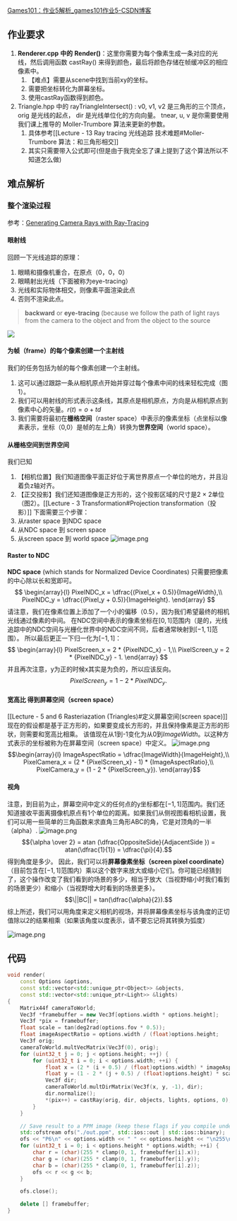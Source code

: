 [Games101：作业5解析_games101作业5-CSDN博客](https://blog.csdn.net/Q_pril/article/details/123825665)

## 作业要求
1. **Renderer.cpp** **中的** **Render()**：这里你需要为每个像素生成一条对应的光线，然后调用函数 castRay() 来得到颜色，最后将颜色存储在帧缓冲区的相应像素中。
	1. 【难点】需要从scene中找到当前xy的坐标。
	2. 需要把坐标转化为屏幕坐标。
	3. 使用castRay函数得到颜色。
2. Triangle.hpp 中的 rayTriangleIntersect() : v0, v1, v2 是三角形的三个顶点， orig 是光线的起点， dir 是光线单位化的方向向量。 tnear, u, v 是你需要使用我们课上推导的 Moller-Trumbore 算法来更新的参数。
	1. 具体参考[[Lecture - 13 Ray tracing 光线追踪 技术难题#Moller-Trumbore 算法：和三角形相交]]
	2. 其实只需要带入公式即可(但是由于我完全忘了课上提到了这个算法所以不知道怎么做)

## 难点解析
### 整个渲染过程
参考：[Generating Camera Rays with Ray-Tracing](https://www.scratchapixel.com/lessons/3d-basic-rendering/ray-tracing-generating-camera-rays/generating-camera-rays.html)
#### 眼射线
回顾一下光线追踪的原理：
1. 眼睛和摄像机重合，在原点（0，0，0）
2. 眼睛射出光线（下面被称为eye-tracing）
3. 光线和实际物体相交，则像素平面渲染此点
4. 否则不渲染此点。
>**backward** or **eye-tracing** (because we follow the path of light rays from the camera to the object and from the object to the source

![](https://www.scratchapixel.com/images/ray-tracing-camera/campixel.gif)

#### 为帧（frame）的每个像素创建一个主射线
我们的任务包括为帧的每个像素创建一个主射线。
1. 这可以通过跟踪一条从相机原点开始并穿过每个像素中间的线来轻松完成（图1）。
2. 我们可以用射线的形式表示这条线，其原点是相机原点，方向是从相机原点到像素中心的矢量。$r(t)=o+td$
3. 我们需要将最初在**栅格空间**（raster space）中表示的像素坐标（点坐标以像素表示，坐标（0,0）是帧的左上角）转换为**世界空间**（world space）。
#### 从栅格空间到世界空间
我们已知
1. 【相机位置】我们知道图像平面正好位于离世界原点一个单位的地方，并且沿着负z轴对齐。
2. 【正交投影】我们还知道图像是正方形的，这个投影区域的尺寸是2 × 2单位（图2）。[[Lecture - 3 Transformation#Projection transformation（投影）]]
下面需要三个步骤：
1. 从raster space 到NDC space
2. 从NDC space 到 screen space
3. 从screen space 到 world space
![image.png](https://picbed-1305808788.cos.ap-chengdu.myqcloud.com/img/20241108163332.png)

#### Raster to NDC
**NDC space** (which stands for Normalized Device Coordinates)
只需要把像素的中心除以长和宽即可。
$$
\begin{array}{l}
PixelNDC_x = \dfrac{(Pixel_x + 0.5)}{ImageWidth},\\
PixelNDC_y = \dfrac{(Pixel_y + 0.5)}{ImageHeight}.
\end{array}
$$
请注意，我们在像素位置上添加了一个小的偏移（0.5），因为我们希望最终的相机光线通过像素的中间。
在NDC空间中表示的像素坐标在$[0,1]$范围内（是的，光线追踪中的NDC空间与光栅化世界中的NDC空间不同，后者通常映射到$[-1,1]$范围）。
所以最后更正一下归一化为$[-1,1]$：
$$
\begin{array}{l}
PixelScreen_x = 2 * {PixelNDC_x} - 1,\\
PixelScreen_y = 2 * {PixelNDC_y} - 1.
\end{array}
$$
并且再次注意，y为正的时候x其实是为负的，所以应该反向。
$$
PixelScreen_y = 1 - 2 * {PixelNDC_y}.
$$
#### 宽高比 得到屏幕空间（screen space）
[[Lecture - 5 and 6 Rasteriazation (Triangles)#定义屏幕空间(screen space)]]
现在的假设都是基于正方形的，如果要变成长方形的，并且保持像素是正方形的形状，则需要和宽高比相乘。
该值现在从1到-1变化为从0到${ImageWidth}$。以这种方式表示的坐标被称为在屏幕空间（screen space）中定义。
![image.png](https://picbed-1305808788.cos.ap-chengdu.myqcloud.com/img/20241108164140.png)
$$\begin{array}{l}
ImageAspectRatio = \dfrac{ImageWidth}{ImageHeight},\\
PixelCamera_x = (2 * {PixelScreen_x} - 1) * {ImageAspectRatio},\\
PixelCamera_y = (1 - 2 * {PixelScreen_y}).
\end{array}$$
#### 视角
注意，到目前为止，屏幕空间中定义的任何点的y坐标都在$[- 1,1]$范围内。我们还知道接收平面离摄像机原点有1个单位的距离。如果我们从侧视图看相机设置，我们可以用一些简单的三角函数来求直角三角形ABC的角，它是对顶角的一半（alpha）.
![image.png](https://picbed-1305808788.cos.ap-chengdu.myqcloud.com/img/20241108164656.png)
$${\alpha \over 2} = atan (\dfrac{OppositeSide}{AdjacentSide }) = atan(\dfrac{1}{1}) = \dfrac{\pi}{4}.$$
得到角度是多少。
因此，我们可以将**屏幕像素坐标（screen pixel coordinate）**（目前包含在$[- 1,1]$范围内）乘以这个数字来放大或缩小它们。你可能已经猜到了，这个操作改变了我们看到的场景的多少，相当于放大（当视野缩小时我们看到的场景更少）和缩小（当视野增大时看到的场景更多）。
$$\||BC|| = tan(\dfrac{\alpha}{2}).$$
综上所述，我们可以用角度来定义相机的视场，并将屏幕像素坐标与该角度的正切值除以2的结果相乘（如果该角度以度表示，请不要忘记将其转换为弧度）

![image.png](https://picbed-1305808788.cos.ap-chengdu.myqcloud.com/img/20241108170058.png)

## 代码
```cpp
void render(
    const Options &options,
    const std::vector<std::unique_ptr<Object>> &objects,
    const std::vector<std::unique_ptr<Light>> &lights)
{
    Matrix44f cameraToWorld;
    Vec3f *framebuffer = new Vec3f[options.width * options.height];
    Vec3f *pix = framebuffer;
    float scale = tan(deg2rad(options.fov * 0.5));
    float imageAspectRatio = options.width / (float)options.height;
    Vec3f orig;
    cameraToWorld.multVecMatrix(Vec3f(0), orig);
    for (uint32_t j = 0; j < options.height; ++j) {
        for (uint32_t i = 0; i < options.width; ++i) {
            float x = (2 * (i + 0.5) / (float)options.width) * imageAspectRatio * scale;
            float y = (1 - 2 * (j + 0.5) / (float)options.height) * scale;
            Vec3f dir;
            cameraToWorld.multDirMatrix(Vec3f(x, y, -1), dir);
            dir.normalize();
            *(pix++) = castRay(orig, dir, objects, lights, options, 0);
        }
    }

    // Save result to a PPM image (keep these flags if you compile under Windows)
    std::ofstream ofs("./out.ppm", std::ios::out | std::ios::binary);
    ofs << "P6\n" << options.width << " " << options.height << "\n255\n";
    for (uint32_t i = 0; i < options.height * options.width; ++i) {
        char r = (char)(255 * clamp(0, 1, framebuffer[i].x));
        char g = (char)(255 * clamp(0, 1, framebuffer[i].y));
        char b = (char)(255 * clamp(0, 1, framebuffer[i].z));
        ofs << r << g << b;
    }

    ofs.close();

    delete [] framebuffer;
}
```
